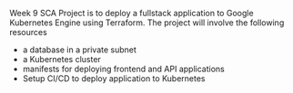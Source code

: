 Week 9
SCA Project is to deploy a fullstack application to Google Kubernetes Engine using Terraform. The project will involve the following resources
* a database in a private subnet
* a Kubernetes cluster
* manifests for deploying frontend and API applications
* Setup CI/CD to deploy application to Kubernetes
